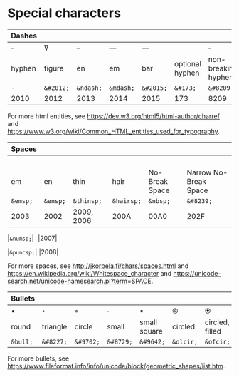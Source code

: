 # Special characters

|Dashes|||||||
|:---|:---|:---|:---|:---|:---|:---|
|&dash;|&#2012;|&ndash;|&mdash;|&horbar;|&#173;|&#8209;|
|hyphen|figure|en|em|bar|optional hyphen|non-breaking hyphen|
|`-`|`&#2012;`|`&ndash;`|`&mdash;`|`&#2015;`|`&#173;`|`&#8209;`|
|2010|2012|2013|2014|2015|173|8209|

For more html entities, see <https://dev.w3.org/html5/html-author/charref> and <https://www.w3.org/wiki/Common_HTML_entities_used_for_typography>.

|Spaces||||||
|:---|:---|:---|:---|:---|:---|
|&emsp;|&ensp;|&thinsp;|&hairsp;|&nbsp;|&#8239;|
|em|en|thin|hair|No-Break Space|Narrow No-Break Space|
|`&emsp;`|`&ensp;`|`&thinsp;`|`&hairsp;`|`&nbsp;`|`&#8239;`|
|2003|2002|2009, 2006|200A|00A0|202F|

|`&numsp;`|&numsp;|2007|

|`&puncsp;`|&puncsp;|2008|

For more spaces, see <http://jkorpela.fi/chars/spaces.html> and <https://en.wikipedia.org/wiki/Whitespace_character>
and <https://unicode-search.net/unicode-namesearch.pl?term=SPACE>.

|Bullets|||||||
|:---|:---|:---|:---|:---|:---|:---|
|&bull;|&#8227;|&#9702;|&#8729;|&#9642;|&olcir;|&ofcir;|
|round|triangle|circle|small|small square|circled|circled, filled|
|`&bull;`|`&#8227;`|`&#9702;`|`&#8729;`|`&#9642;`|`&olcir;`|`&ofcir;`|

For more bullets, see <https://www.fileformat.info/info/unicode/block/geometric_shapes/list.htm>.
